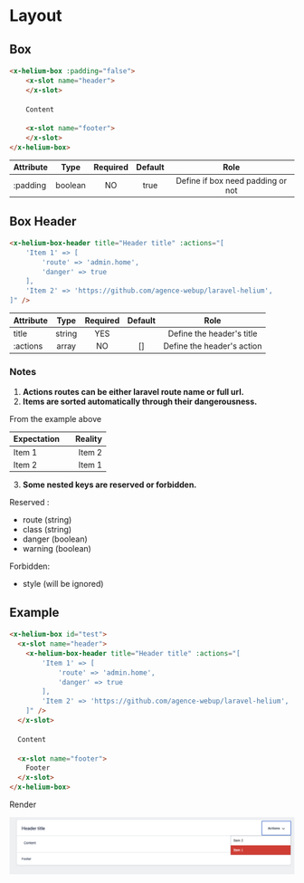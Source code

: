 # Layout

## Box

```html
<x-helium-box :padding="false">
    <x-slot name="header">
    </x-slot>
    
    Content

    <x-slot name="footer">    
    </x-slot>
</x-helium-box>
```

| Attribute      |     Type     |     Required     |       Default        |     Role     |
| :------------- |:------------:|:----------------:|:--------------------:| :------------:|
| :padding       |     boolean  |        NO        |        true          | Define if box need padding or not |


## Box Header
```html
<x-helium-box-header title="Header title" :actions="[
    'Item 1' => [
        'route' => 'admin.home',
        'danger' => true
    ],
    'Item 2' => 'https://github.com/agence-webup/laravel-helium',
]" />
```
| Attribute      |     Type     |     Required     |       Default        |     Role     |
| :------------- |:------------:|:----------------:|:--------------------:| :------------:|
| title          |     string   |       YES        |                      | Define the header's title|
| :actions       |     array    |        NO        |          []          | Define the header's action |

### Notes

1) **Actions routes can be either laravel route name or full url.**
2) **Items are sorted automatically through their dangerousness.**

From the example above

| Expectation   |               |  Reality     |
| ------------- |:-------------:| ------------:|
| Item 1        |               | Item 2       |
| Item 2        |               | Item 1       |
3) **Some nested keys are reserved or forbidden.**

Reserved : 
- route (string)
- class (string)
- danger (boolean)
- warning (boolean)

Forbidden:
- style (will be ignored)


## Example

```html
<x-helium-box id="test">
  <x-slot name="header">
    <x-helium-box-header title="Header title" :actions="[
        'Item 1' => [
            'route' => 'admin.home',
            'danger' => true
        ],
        'Item 2' => 'https://github.com/agence-webup/laravel-helium',
    ]" />
  </x-slot>

  Content

  <x-slot name="footer">
    Footer
  </x-slot>
</x-helium-box>
```

Render

![Preview](../public/img/layout.png)



